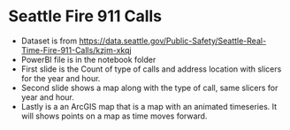 # Seattle Fire 911 Calls

* Dataset is from https://data.seattle.gov/Public-Safety/Seattle-Real-Time-Fire-911-Calls/kzjm-xkqj
* PowerBI file is in the notebook folder
* First slide is the Count of type of calls and address location with slicers for the year and hour. 
* Second slide shows a map along with the type of call, same slicers for year and hour.
* Lastly is a an ArcGIS map that is a map with an animated timeseries. It will shows points on a map as time moves forward. 

